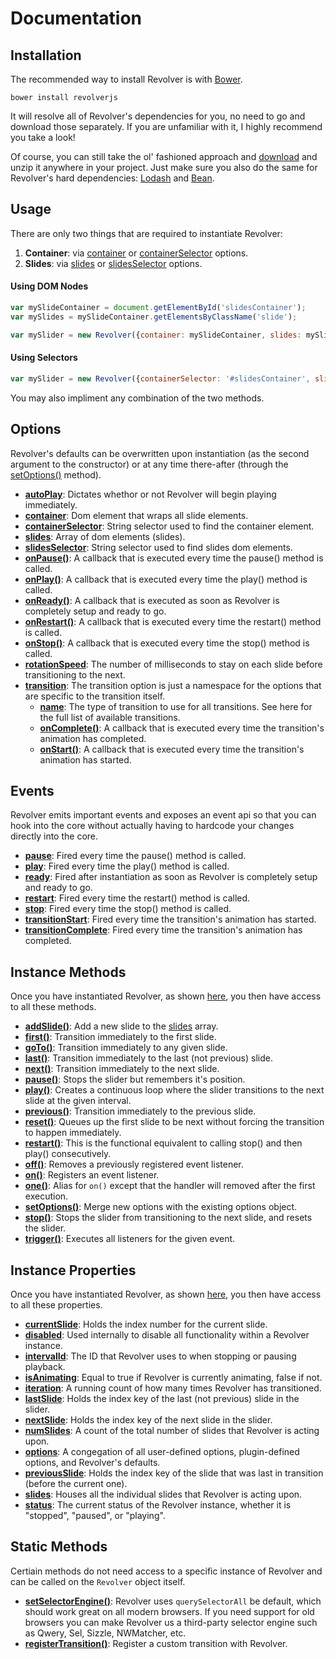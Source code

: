 # Documentation

## Installation

The recommended way to install Revolver is with [Bower](http://bower.io/).

```shell
bower install revolverjs
```

It will resolve all of Revolver's dependencies for you, no need to go and download those separately. If you are unfamiliar with it, I highly recommend you take a look!

Of course, you can still take the ol' fashioned approach and [download](https://github.com/johnnyfreeman/revolverjs/archive/master.zip) and unzip it anywhere in your project. Just make sure you also do the same for Revolver's hard dependencies: [Lodash](http://lodash.com/) and [Bean](https://github.com/fat/bean).

## Usage

There are only two things that are required to instantiate Revolver: 

1. **Container**: via [container](docs/options/container.md) or [containerSelector](docs/options/containerselector.md) options.
2. **Slides**: via [slides](docs/options/slides.md) or [slidesSelector](docs/options/slidesselector.md) options.

#### Using DOM Nodes

```javascript
var mySlideContainer = document.getElementById('slidesContainer');
var mySlides = mySlideContainer.getElementsByClassName('slide');

var mySlider = new Revolver({container: mySlideContainer, slides: mySlides});
```

#### Using Selectors

```javascript
var mySlider = new Revolver({containerSelector: '#slidesContainer', slideSelector: '.slide'});
```

You may also impliment any combination of the two methods.

## Options

Revolver's defaults can be overwritten upon instantiation (as the second argument to the constructor) or at any time there-after (through the [setOptions()](methods/setoptions.md) method).

* [**autoPlay**](options/autoplay.md): Dictates whethor or not Revolver will begin playing immediately.
* [**container**](options/container.md): Dom element that wraps all slide elements.
* [**containerSelector**](options/containerselector.md): String selector used to find the container element.
* [**slides**](options/slides.md): Array of dom elements (slides).
* [**slidesSelector**](options/slidesselector.md): String selector used to find slides dom elements.
* [**onPause()**](options/onpause.md): A callback that is executed every time the pause() method is called.
* [**onPlay()**](options/onplay.md): A callback that is executed every time the play() method is called.
* [**onReady()**](options/onready.md): A callback that is executed as soon as Revolver is completely setup and ready to go.
* [**onRestart()**](options/onrestart.md): A callback that is executed every time the restart() method is called.
* [**onStop()**](options/onstop.md): A callback that is executed every time the stop() method is called.
* [**rotationSpeed**](options/rotationspeed.md): The number of milliseconds to stay on each slide before transitioning to the next.
* [**transition**](options/transition.md): The transition option is just a namespace for the options that are specific to the transition itself.
  * [**name**](options/transition.name.md): The type of transition to use for all transitions. See here for the full list of available transitions.
  * [**onComplete()**](options/transition.oncomplete.md): A callback that is executed every time the transition's animation has completed.
  * [**onStart()**](options/transition.onstart.md): A callback that is executed every time the transition's animation has started.

## Events

Revolver emits important events and exposes an event api so that you can hook into the core without actually having to hardcode your changes directly into the core.

* [**pause**](events/pause.md): Fired every time the pause() method is called.
* [**play**](events/play.md): Fired every time the play() method is called.
* [**ready**](events/ready.md): Fired after instantiation as soon as Revolver is completely setup and ready to go.
* [**restart**](events/restart.md): Fired every time the restart() method is called.
* [**stop**](events/stop.md): Fired every time the stop() method is called.
* [**transitionStart**](events/transitionstart.md): Fired every time the transition's animation has started.
* [**transitionComplete**](events/transitioncomplete.md): Fired every time the transition's animation has completed.

## Instance Methods

Once you have instantiated Revolver, as shown [here](#usage), you then have access to all these methods.

* [**addSlide()**](methods/addslide.md): Add a new slide to the [slides](props/slides.md) array.
* [**first()**](methods/first.md): Transition immediately to the first slide.
* [**goTo()**](methods/goto.md): Transition immediately to any given slide.
* [**last()**](methods/last.md): Transition immediately to the last (not previous) slide.
* [**next()**](methods/next.md): Transition immediately to the next slide.
* [**pause()**](methods/pause.md): Stops the slider but remembers it's position.
* [**play()**](methods/play.md): Creates a continuous loop where the slider transitions to the next slide at the given interval.
* [**previous()**](methods/previous.md): Transition immediately to the previous slide.
* [**reset()**](methods/reset.md): Queues up the first slide to be next without forcing the transition to happen immediately.
* [**restart()**](methods/restart.md): This is the functional equivalent to calling stop() and then play() consecutively.
* [**off()**](methods/off.md): Removes a previously registered event listener.
* [**on()**](methods/on.md): Registers an event listener.
* [**one()**](methods/one.md): Alias for `on()` except that the handler will removed after the first execution.
* [**setOptions()**](methods/setoptions.md): Merge new options with the existing options object.
* [**stop()**](methods/stop.md): Stops the slider from transitioning to the next slide, and resets the slider.
* [**trigger()**](methods/trigger.md): Executes all listeners for the given event.

## Instance Properties

Once you have instantiated Revolver, as shown [here](#usage), you then have access to all these properties.

* [**currentSlide**](props/currentslide.md): Holds the index number for the current slide.
* [**disabled**](props/disabled.md): Used internally to disable all functionality within a Revolver instance.
* [**intervalId**](props/intervalid.md): The ID that Revolver uses to when stopping or pausing playback.
* [**isAnimating**](props/isanimating.md): Equal to true if Revolver is currently animating, false if not.
* [**iteration**](props/iteration.md): A running count of how many times Revolver has transitioned.
* [**lastSlide**](props/lastslide.md): Holds the index key of the last (not previous) slide in the slider.
* [**nextSlide**](props/nextslide.md): Holds the index key of the next slide in the slider.
* [**numSlides**](props/numslides.md): A count of the total number of slides that Revolver is acting upon.
* [**options**](props/options.md): A congegation of all user-defined options, plugin-defined options, and Revolver's defaults.
* [**previousSlide**](props/previousslide.md): Holds the index key of the slide that was last in transition (before the current one).
* [**slides**](props/slides.md): Houses all the individual slides that Revolver is acting upon.
* [**status**](props/status.md): The current status of the Revolver instance, whether it is "stopped", "paused", or "playing".

## Static Methods

Certiain methods do not need access to a specific instance of Revolver and can be called on the `Revolver` object itself.

* [**setSelectorEngine()**](methods/setselectorengine.md): Revolver uses `querySelectorAll` be default, which should work great on all modern browsers. If you need support for old browsers you can make Revolver us a third-party selector engine such as Qwery, Sel, Sizzle, NWMatcher, etc.
* [**registerTransition()**](methods/registertransition.md): Register a custom transition with Revolver.
